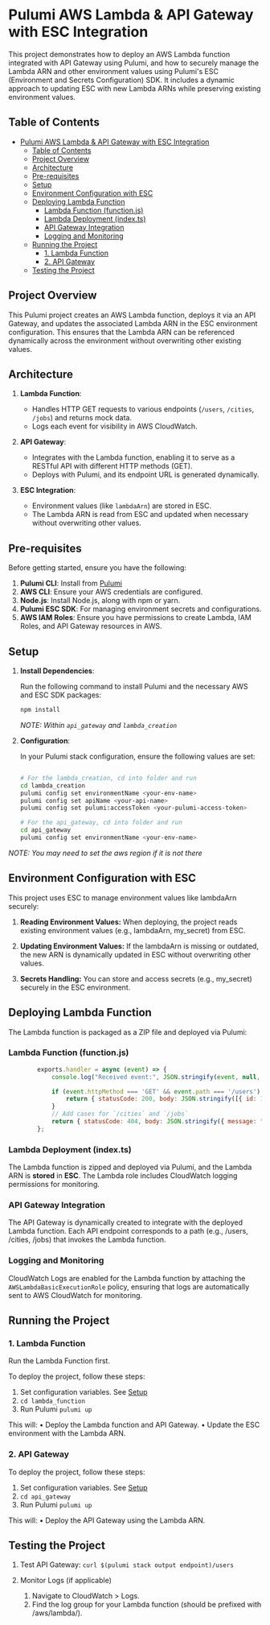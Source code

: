 # Pulumi AWS Lambda & API Gateway with ESC Integration

This project demonstrates how to deploy an AWS Lambda function integrated with API Gateway using Pulumi, and how to securely manage the Lambda ARN and other environment values using Pulumi's ESC (Environment and Secrets Configuration) SDK. It includes a dynamic approach to updating ESC with new Lambda ARNs while preserving existing environment values.

## Table of Contents

- [Pulumi AWS Lambda \& API Gateway with ESC Integration](#pulumi-aws-lambda--api-gateway-with-esc-integration)
  - [Table of Contents](#table-of-contents)
  - [Project Overview](#project-overview)
  - [Architecture](#architecture)
  - [Pre-requisites](#pre-requisites)
  - [Setup](#setup)
  - [Environment Configuration with ESC](#environment-configuration-with-esc)
  - [Deploying Lambda Function](#deploying-lambda-function)
    - [Lambda Function (function.js)](#lambda-function-functionjs)
    - [Lambda Deployment (index.ts)](#lambda-deployment-indexts)
    - [API Gateway Integration](#api-gateway-integration)
    - [Logging and Monitoring](#logging-and-monitoring)
  - [Running the Project](#running-the-project)
    - [1. Lambda Function](#1-lambda-function)
    - [2. API Gateway](#2-api-gateway)
  - [Testing the Project](#testing-the-project)

## Project Overview

This Pulumi project creates an AWS Lambda function, deploys it via an API Gateway, and updates the associated Lambda ARN in the ESC environment configuration. This ensures that the Lambda ARN can be referenced dynamically across the environment without overwriting other existing values.

## Architecture

1. **Lambda Function**:
   - Handles HTTP GET requests to various endpoints (`/users`, `/cities`, `/jobs`) and returns mock data.
   - Logs each event for visibility in AWS CloudWatch.

2. **API Gateway**:
   - Integrates with the Lambda function, enabling it to serve as a RESTful API with different HTTP methods (GET).
   - Deploys with Pulumi, and its endpoint URL is generated dynamically.

3. **ESC Integration**:
   - Environment values (like `lambdaArn`) are stored in ESC.
   - The Lambda ARN is read from ESC and updated when necessary without overwriting other values.

## Pre-requisites

Before getting started, ensure you have the following:

1. **Pulumi CLI**: Install from [Pulumi](https://www.pulumi.com/docs/get-started/install/)
2. **AWS CLI**: Ensure your AWS credentials are configured.
3. **Node.js**: Install Node.js, along with npm or yarn.
4. **Pulumi ESC SDK**: For managing environment secrets and configurations.
5. **AWS IAM Roles**: Ensure you have permissions to create Lambda, IAM Roles, and API Gateway resources in AWS.

## Setup

1. **Install Dependencies**:

   Run the following command to install Pulumi and the necessary AWS and ESC SDK packages:

   ```bash
   npm install 
   ```

   _NOTE: Within `api_gateway` and `lambda_creation`_

2. **Configuration**:

    In your Pulumi stack configuration, ensure the following values are set:

    ```bash
    
    # For the lambda_creation, cd into folder and run
    cd lambda_creation
    pulumi config set environmentName <your-env-name>
    pulumi config set apiName <your-api-name>
    pulumi config set pulumi:accessToken <your-pulumi-access-token>

    # For the api_gateway, cd into folder and run
    cd api_gateway
    pulumi config set environmentName <your-env-name>
    ```

_NOTE: You may need to set the aws region if it is not there_

## Environment Configuration with ESC

This project uses ESC to manage environment values like lambdaArn securely:

 1. **Reading Environment Values:**
    When deploying, the project reads existing environment values (e.g., lambdaArn, my_secret) from ESC.

 2. **Updating Environment Values:**
    If the lambdaArn is missing or outdated, the new ARN is dynamically updated in ESC without overwriting other values.

 3. **Secrets Handling:**
    You can store and access secrets (e.g., my_secret) securely in the ESC environment.

## Deploying Lambda Function

The Lambda function is packaged as a ZIP file and deployed via Pulumi:

### Lambda Function (function.js)

```javascript
        exports.handler = async (event) => {
            console.log("Received event:", JSON.stringify(event, null, 2));

            if (event.httpMethod === 'GET' && event.path === '/users') {
                return { statusCode: 200, body: JSON.stringify([{ id: 1, name: 'User One' }, { id: 2, name: 'User Two' }]) };
            }
            // Add cases for `/cities` and `/jobs`
            return { statusCode: 404, body: JSON.stringify({ message: "Not Found" }) };
        };
```

### Lambda Deployment (index.ts)

The Lambda function is zipped and deployed via Pulumi, and the Lambda ARN is **stored** in **ESC**. The Lambda role includes CloudWatch logging permissions for monitoring.

### API Gateway Integration

The API Gateway is dynamically created to integrate with the deployed Lambda function. Each API endpoint corresponds to a path (e.g., /users, /cities, /jobs) that invokes the Lambda function.

### Logging and Monitoring

CloudWatch Logs are enabled for the Lambda function by attaching the `AWSLambdaBasicExecutionRole` policy, ensuring that logs are automatically sent to AWS CloudWatch for monitoring.

## Running the Project

### 1. Lambda Function

Run the Lambda Function first.

To deploy the project, follow these steps:

 1. Set configuration variables. See [Setup](#setup)
 2. `cd lambda_function`
 3. Run Pulumi `pulumi up`

This will:
 • Deploy the Lambda function and API Gateway.
 • Update the ESC environment with the Lambda ARN.

### 2. API Gateway

To deploy the project, follow these steps:

 1. Set configuration variables. See [Setup](#setup)
 2. `cd api_gateway`
 3. Run Pulumi `pulumi up`

This will:
 • Deploy the API Gateway using the Lambda ARN.

## Testing the Project

 1. Test API Gateway: `curl $(pulumi stack output endpoint)/users`

 2. Monitor Logs (if applicable)

    1. Navigate to CloudWatch > Logs.
    2. Find the log group for your Lambda function (should be prefixed with /aws/lambda/).

